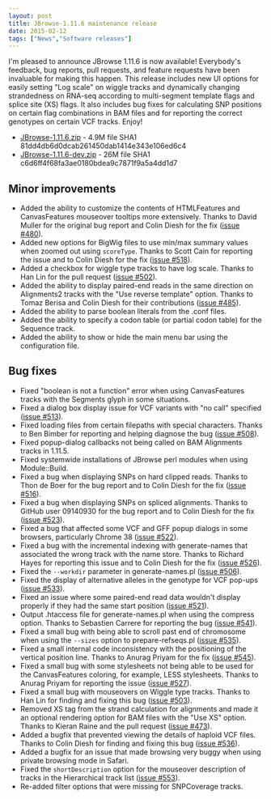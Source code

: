 ```yaml
---
layout: post
title: JBrowse-1.11.6 maintenance release
date: 2015-02-12
tags: ["News","Software releases"]
---
```


I'm pleased to announce JBrowse 1.11.6 is now available! Everybody's feedback, bug reports, pull requests, and feature requests have been invaluable for making this happen. This release includes new UI options for easily setting "Log scale" on wiggle tracks and dynamically changing strandedness on RNA-seq according to multi-segment template flags and splice site (XS) flags. It also includes bug fixes for calculating SNP positions on certain flag combinations in BAM files and for reporting the correct genotypes on certain VCF tracks. Enjoy!

*   [JBrowse-1.11.6.zip](https://jbrowse.org/releases/JBrowse-1.11.6.zip) - 4.9M
file SHA1 81dd4db6d0dcab261450dab1414e343e106ed6c4
*   [JBrowse-1.11.6-dev.zip](https://jbrowse.org/releases/JBrowse-1.11.6-dev.zip) - 26M
file SHA1 c6d6ff4f68fa3ae0180bdea9c7871f9a5a4dd1d7

## Minor improvements

*   Added the ability to customize the contents of HTMLFeatures and CanvasFeatures mouseover tooltips more extensively. Thanks to David Muller for the original bug report and Colin Diesh for the fix ([issue #480](https://github.com/gmod/jbrowse/issues/480)).
*   Added new options for BigWig files to use min/max summary values when zoomed out using `scoreType`. Thanks to Scott Cain for reporting the issue and to Colin Diesh for the fix ([issue #518](https://github.com/gmod/jbrowse/issues/518)).
*   Added a checkbox for wiggle type tracks to have log scale. Thanks to Han Lin for the pull request ([issue #502](https://github.com/gmod/jbrowse/issues/502)).
*   Added the ability to display paired-end reads in the same direction on Alignments2 tracks with the "Use reverse template" option. Thanks to Tomaz Berisa and Colin Diesh for their contributions ([issue #485](https://github.com/gmod/jbrowse/issues/485)).
*   Added the ability to parse boolean literals from the .conf files.
*   Added the ability to specify a codon table (or partial codon table) for the Sequence track.
*   Added the ability to show or hide the main menu bar using the configuration file.

## Bug fixes

*   Fixed "boolean is not a function" error when using CanvasFeatures tracks with the Segments glyph in some situations.
*   Fixed a dialog box display issue for VCF variants with "no call" specified ([issue #513](https://github.com/gmod/jbrowse/issues/513)).
*   Fixed loading files from certain filepaths with special characters. Thanks to Ben Bimber for reporting and helping diagnose the bug ([issue #508](https://github.com/gmod/jbrowse/issues/508)).
*   Fixed popup-dialog callbacks not being called on BAM Alignments tracks in 1.11.5.
*   Fixed systemwide installations of JBrowse perl modules when using Module::Build.
*   Fixed a bug when displaying SNPs on hard clipped reads. Thanks to Thon de Boer for the bug report and to Colin Diesh for the fix ([issue #516](https://github.com/gmod/jbrowse/issues/516)).
*   Fixed a bug when displaying SNPs on spliced alignments. Thanks to GitHub user 09140930 for the bug report and to Colin Diesh for the fix ([issue #523](https://github.com/gmod/jbrowse/issues/523)).
*   Fixed a bug that affected some VCF and GFF popup dialogs in some browsers, particularly Chrome 38 ([issue #522](https://github.com/gmod/jbrowse/issues/522)).
*   Fixed a bug with the incremental indexing with generate-names that associated the wrong track with the name store. Thanks to Richard Hayes for reporting this issue and to Colin Diesh for the fix ([issue #526](https://github.com/gmod/jbrowse/issues/526)).
*   Fixed the `--workdir` parameter in generate-names.pl ([issue #506](https://github.com/gmod/jbrowse/issues/506)).
*   Fixed the display of alternative alleles in the genotype for VCF pop-ups ([issue #533](https://github.com/gmod/jbrowse/issues/533)).
*   Fixed an issue where some paired-end read data wouldn't display properly if they had the same start position ([issue #521](https://github.com/gmod/jbrowse/issues/521)).
*   Output .htaccess file for generate-names.pl when using the compress option. Thanks to Sebastien Carrere for reporting the bug ([issue #541](https://github.com/gmod/jbrowse/issues/541)).
*   Fixed a small bug with being able to scroll past end of chromosome when using the `--sizes` option to prepare-refseqs.pl ([issue #535](https://github.com/gmod/jbrowse/issues/535)).
*   Fixed a small internal code inconsistency with the positioning of the vertical position line. Thanks to Anurag Priyam for the fix ([issue #545](https://github.com/gmod/jbrowse/issues/545)).
*   Fixed a small bug with some stylesheets not being able to be used for the CanvasFeatures coloring, for example, LESS stylesheets. Thanks to Anurag Priyam for reporting the issue ([issue #527](https://github.com/gmod/jbrowse/issues/527)).
*   Fixed a small bug with mouseovers on Wiggle type tracks. Thanks to Han Lin for finding and fixing this bug ([issue #503](https://github.com/gmod/jbrowse/issues/503)).
*   Removed XS tag from the strand calculation for alignments and made it an optional rendering option for BAM files with the "Use XS" option. Thanks to Kieran Raine and the pull request ([issue #473](https://github.com/gmod/jbrowse/issues/473)).
*   Added a bugfix that prevented viewing the details of haploid VCF files. Thanks to Colin Diesh for finding and fixing this bug ([issue #536](https://github.com/gmod/jbrowse/issues/536)).
*   Added a bugfix for an issue that made browsing very buggy when using private browsing mode in Safari.
*   Fixed the `shortDescription` option for the mouseover description of tracks in the Hierarchical track list ([issue #553](https://github.com/gmod/jbrowse/issues/553)).
*   Re-added filter options that were missing for SNPCoverage tracks.

